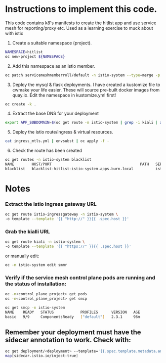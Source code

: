 # Instructions to implement this code.
This code contains k8's manifests to create the hitlist app and use service mesh for reporting/proxy etc.
Used as a learning exercise to muck about with istio

1. Create a suitable namespace (project).
```bash
NAMESPACE=hitlist
oc new-project ${NAMESPACE}
```
2. Add this namespace as an istio member.
```bash
oc patch servicemeshmemberroll/default -n istio-system --type=merge -p '{"spec": {"members": ["hitlist"]}}'
```
3. Deploy the mysql & flask deployments. I have created a kustomize file to cwmake your life easier.  These will source pre-built docker images from quay.io.  Edit the namespace in kustomize.yml first!
```bash
oc create -k .
```
4. Extract the base DNS for your deployment
```bash
export APP_SUBDOMAIN=$(oc get route -n istio-system | grep -i kiali | awk '{ print $2 }' | cut -f 2- -d '.')
```
5. Deploy the istio route/ingress & virtual resources.
```bash
cat ingress_mtls.yml | envsubst | oc apply -f -
```
6. Check the route has been created
```bash
oc get routes -n istio-system blacklist
NAME        HOST/PORT                                        PATH   SERVICES               PORT    TERMINATION   WILDCARD
blacklist   blacklist-hitlist-istio-system.apps.burn.local          istio-ingressgateway   http2                 None
```

# Notes
### Extract the Istio ingress gateway URL
```bash
oc get route istio-ingressgateway -n istio-system \
-o template --template '{{ "http://" }}{{ .spec.host }}'
```

### Grab the kialli URL
```bash
oc get route kiali -n istio-system \
-o template --template '{{ "https://" }}{{ .spec.host }}'
```
or manually edit:
```bash
oc -n istio-system edit smmr
```
### Verify if the service mesh control plane pods are running and the status of installation:
```bash
oc -n<control_plane_project> get pods
oc -n<control_plane_project> get smcp

oc get smcp -n istio-system
NAME    READY   STATUS            PROFILES      VERSION   AGE
basic   9/9     ComponentsReady   ["default"]   2.3.1     96m
```
## Remember your deployment must have the sidecar annotation to work.  Check with:
```bash
oc get deployment/<deployment> --template='{{.spec.template.metadata.annotations}}'
map[sidecar.istio.io/inject:true]
```
